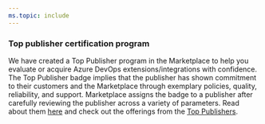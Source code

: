 ```yaml
---
ms.topic: include
---
```


### Top publisher certification program

We have created a Top Publisher program in the Marketplace to help you evaluate or acquire Azure DevOps extensions/integrations with confidence. The Top Publisher badge implies that the publisher has shown commitment to their customers and the Marketplace through exemplary policies, quality, reliability, and support. Marketplace assigns the badge to a publisher after carefully reviewing the publisher across a variety of parameters. Read about them [here](/azure/devops/marketplace/trust?view=azure-devops#top-publisher) and check out the offerings from the [Top Publishers](https://marketplace.visualstudio.com/search?target=AzureDevOps&category=All%20categories&certified=certifiedpublishers&sortBy=Downloads).